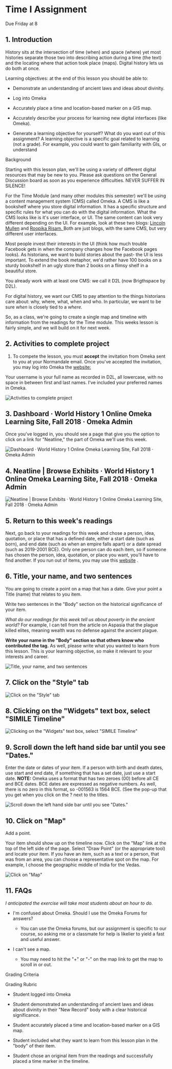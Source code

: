 # Time I Assignment

Due Friday at 8 

## 1. Introduction

History sits at the intersection of time (when) and space (where) yet most histories separate those two into describing action during a time (the text) and the locating where that action took place (maps). Digital history lets us do both at once.

Learning objectives: at the end of this lesson you should be able to:

* Demonstrate an understanding of ancient laws and ideas about divinity. 

* Log into Omeka 

* Accurately place a time and location-based marker on a GIS map. 

* Accurately describe your process for learning new digital interfaces (like Omeka). 

* Generate a learning objective for yourself? What do you want out of this assignment? A learning objective is a specific goal related to learning (not a grade). For example, you could want to gain familiarity with GIs, or understand 

Background

Starting with this lesson plan, we'll be using a variety of different digital resources that may be new to you. Please ask questions on the General Discussion board as soon as you experience difficulties. NEVER SUFFER IN SILENCE!

For the Time Module (and many other modules this semester) we'll be using a content management system (CMS) called Omeka. A CMS is like a bookshelf where you store digital information. It has a specific structure and specific rules for what you can do with the digital information. What the CMS looks like is it's user interface, or UI. The same content can look very different depending on the UI. For example, look at these two blogs: [Lincoln Mullen](http://lincolnmullen.com) and [Roopika Risam. ](http://roopikarisam.com)Both are just blogs, with the same CMS, but very different user interfaces. 

Most people invest their interests in the UI (think how much trouble Facebook gets in when the company changes how the Facebook pages looks). As historians, we want to build stories about the past- the UI is less important. To extend the book metaphor, we'd rather have 100 books on a sturdy bookshelf in an ugly store than 2 books on a flimsy shelf in a beautiful store. 

You already work with at least one CMS: we call it D2L (now Brigthspace by D2L). 

For digital history, we want our CMS to pay attention to the things historians care about: why, where, what, when and who. In particular, we want to be sure *when* is closely tied to a *where.*

So, as a class, we're going to create a single map and timeline with information from the readings for the Time module. This weeks lesson is fairly simple, and we will build on it for next week. 

## 2. Activities to complete project

1. To compete the lesson, you must **accept** the invitation from Omeka sent to you at your Normandale email. Once you've accepted the invitation, you may log into Omeka the [website: ](http://jacknorton.org/1101-00-fa18/admin/users/login)

Your username is your full name as recorded in D2L, all lowercase, with no space in between first and last names. I've included your preferred names in Omeka. 



![Activities to complete project][1]

[1]: images/time-i-assignment/activities-to-complete-project.png

## 3. Dashboard · World History 1 Online Omeka Learning Site, Fall 2018 · Omeka Admin

Once you've logged in, you should see a page that give you the option to click on a link for "Neatline," the part of Omeka we'll use this week. 

![Dashboard · World History 1 Online Omeka Learning Site, Fall 2018 · Omeka Admin][2]

[2]: images/time-i-assignment/dashboard--middot--world-history-1-online-omeka-learning-site--fall-2018--middot--omeka-admin.png

## 4. Neatline | Browse Exhibits · World History 1 Online Omeka Learning Site, Fall 2018 · Omeka Admin

![Neatline | Browse Exhibits · World History 1 Online Omeka Learning Site, Fall 2018 · Omeka Admin][3]

[3]: images/time-i-assignment/neatline---browse-exhibits--middot--world-history-1-online-omeka-learning-site--fall-2018--middot--o.png

## 5. Return to this week's readings

Next, go back to your readings for this week and chose a person, idea, quotation, or place that has a defined date, either a start date (such as born), and end date (such as when an empire falls apart) or a date spread (such as 2019-2001 BCE). Only one person can do each item, so if someone has chosen the person, idea, quotation, or place you want, you'll have to find another. If you run out of items, you may use this [website](http://www.livius.org/articles/place/babylonian-empire/) . 

## 6. Title, your name, and two sentences

You are going to create a point on a map that has a date. Give your point a Title (name) that relates to you item.

Write two sentences in the "Body" section on the historical significance of your item. 

_What do our readings for this week tell us about poverty in the ancient world?_ For example, I can tell from the article on Aspasia that the plague killed elites, meaning wealth was no defense against the ancient plague. 

 **Write your name in the "Body" section so that others know who contributed the tag.** As well, please write what you wanted to learn from this lesson. This is your learning objective, so make it relevant to your interests and career. 

![Title, your name, and two sentences][4]

[4]: images/time-i-assignment/title--your-name--and-two-sentences.png

## 7. Click on the "Style" tab

![Click on the &quot;Style&quot; tab][5]

[5]: images/time-i-assignment/click-on-the--style--tab.png

## 8. Clicking on the "Widgets" text box, select "SIMILE Timeline" 

![Clicking on the &quot;Widgets&quot; text box, select &quot;SIMILE Timeline&quot; ][6]

[6]: images/time-i-assignment/clicking-on-the--widgets--text-box--select--simile-timeline--.png

## 9. Scroll down the left hand side bar until you see "Dates."

Enter the date or dates of your item. If a person with birth and death dates, use start and end date, if something that has a set date, just use a start date. **NOTE:** Omeka uses a format that has two zeroes (00) before all CE and BCE dates. BCE dates are expressed as negative numbers. As well, there is no zero in this format, so -001563 is 1564 BCE. (See the pop-up that you get when you click on the ? next to the titles.

![Scroll down the left hand side bar until you see &quot;Dates.&quot;][7]

[7]: images/time-i-assignment/scroll-down-the-left-hand-side-bar-until-you-see--dates-.png

## 10. Click on "Map" 

Add a point. 

Your item should show up on the timeline now. Click on the "Map" link at the top of the left side of the page. Select "Draw Point" (or the appropriate tool) and locate your item. If you have an item, such as a text or a person, that was from an area, you can choose a representative spot on the map. For example, I choose the geographic middle of India for the Vedas. 

![Click on &quot;Map&quot; ][8]

[8]: images/time-i-assignment/click-on--map--.png

## 11. FAQs

_I anticipated the exercise will take most students about an hour to do._

* I'm confused about Omeka. Should I use the Omeka Forums for answers? 

	- You can use the Omeka forums, but our assignment is specific to our course, so asking me or a classmate for help is likelier to yield a fast and useful answer. 

* I can't see a map. 

	- You may need to hit the "+" or "-" on the map link to get the map to scroll in or out. 

Grading Criteria

Grading Rubric 

* Student logged into Omeka

* Student demonstrated an understanding of ancient laws and ideas about divinity in their "New Record" body with a clear historical significance. 

* Student accurately placed a time and location-based marker on a GIS map. 

* Student included what they want to learn from this lesson plan in the "body" of their item. 

* Student chose an original item from the readings and successfully placed a time marker in the timeline. 